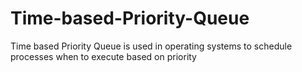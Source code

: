 # Time-based-Priority-Queue


Time based Priority Queue is used in operating systems to schedule processes when to execute based on priority
